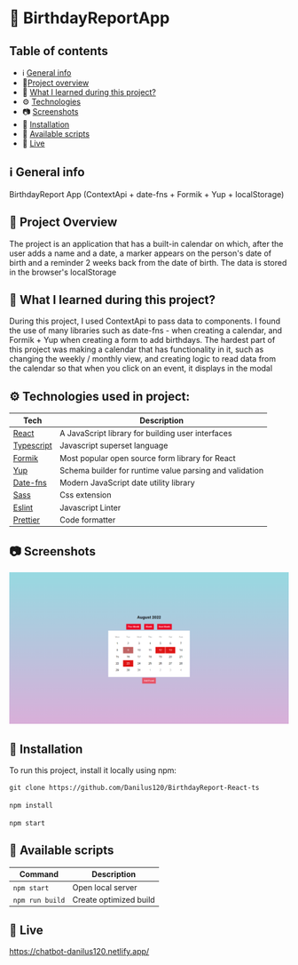 # 📆 BirthdayReportApp

## Table of contents

- ℹ️ [General info](#ℹ️-general-info)
- 🎉[Project overview](#-project-overview)
- 📖 [What I learned during this project?](#-what-i-learned-during-this-project)
- ⚙️ [Technologies](#️-technologies-used-in-project)
- 📷 [Screenshots](#-screenshots)
- 💾 [Installation](#-installation)
- 📜 [Available scripts](#-available-scripts)
- 🔴 [Live](#-live)

## ℹ️ General info

BirthdayReport App (ContextApi + date-fns + Formik + Yup + localStorage)

## 🎉 Project Overview

The project is an application that has a built-in calendar on which, after the user adds a name and a date, a marker appears on the person's date of birth and a reminder 2 weeks back from the date of birth. The data is stored in the browser's localStorage

## 📖 What I learned during this project?

During this project, I used ContextApi to pass data to components. I found the use of many libraries such as date-fns - when creating a calendar, and Formik + Yup when creating a form to add birthdays. The hardest part of this project was making a calendar that has functionality in it, such as changing the weekly / monthly view, and creating logic to read data from the calendar so that when you click on an event, it displays in the modal

## ⚙️ Technologies used in project:

| Tech                                          | Description                                             |
| --------------------------------------------- | ------------------------------------------------------- |
| [React](https://reactjs.org/)                 | A JavaScript library for building user interfaces       |
| [Typescript](https://www.typescriptlang.org/) | Javascript superset language                            |
| [Formik](https://formik.org)                  | Most popular open source form library for React         |
| [Yup](https://github.com/jquense/yup)         | Schema builder for runtime value parsing and validation |
| [Date-fns](https://date-fns.org/)             | Modern JavaScript date utility library                  |
| [Sass](https://sass-lang.com/)                | Css extension                                           |
| [Eslint](https://eslint.org/)                 | Javascript Linter                                       |
| [Prettier](https://prettier.io/)              | Code formatter                                          |

## 📷 Screenshots

<p align="center">
    <img src="screenshots/1.png" alt="Screen Shot">
</p>

## 💾 Installation

To run this project, install it locally using npm:

```
git clone https://github.com/Danilus120/BirthdayReport-React-ts

npm install

npm start
```

## 📜 Available scripts

| Command         | Description            |
| --------------- | ---------------------- |
| `npm start`     | Open local server      |
| `npm run build` | Create optimized build |

## 🔴 Live

https://chatbot-danilus120.netlify.app/
